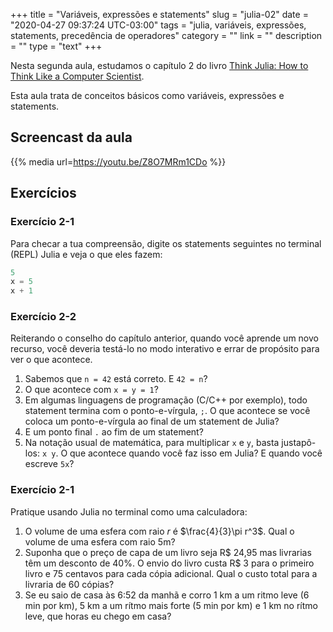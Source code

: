 +++
title = "Variáveis, expressões e statements"
slug = "julia-02"
date = "2020-04-27 09:37:24 UTC-03:00"
tags = "julia, variáveis, expressões, statements, precedência de operadores"
category = ""
link = ""
description = ""
type = "text"
+++

Nesta segunda aula, estudamos o capítulo 2 do livro [Think Julia: How to Think Like a Computer Scientist](https://benlauwens.github.io/ThinkJulia.jl/latest/book.html#chap02).

Esta aula trata de conceitos básicos como variáveis, expressões e statements.


## Screencast da aula

{{% media url=https://youtu.be/Z8O7MRm1CDo %}}

## Exercícios

<!-- TEASER_END -->


### Exercício 2-1

Para checar a tua compreensão, digite os statements seguintes no terminal (REPL) Julia e veja o que eles fazem:

```julia
5
x = 5
x + 1
```

### Exercício 2-2
Reiterando o conselho do capítulo anterior, quando você aprende um novo recurso, você deveria testá-lo no modo interativo e errar de propósito para ver o que acontece.

 1. Sabemos que `n = 42` está correto. E `42 = n`?
 2. O que acontece com `x = y = 1`?
 3. Em algumas linguagens de programação (C/C++ por exemplo), todo statement termina com o ponto-e-vírgula, `;`. O que acontece se você coloca um ponto-e-vírgula ao final de um statement de Julia?
 4. E um ponto final `.` ao fim de um statement?
 5. Na notação usual de matemática, para multiplicar `x` e `y`, basta justapô-los: `x y`. O que acontece quando você faz isso em Julia? E quando você escreve `5x`?
 

### Exercício 2-1

Pratique usando Julia no terminal como uma calculadora:

 1. O volume de uma esfera com raio $r$ é $\frac{4}{3}\pi r^3$. Qual o volume de uma esfera com raio 5m?
 2. Suponha que o preço de capa de um livro seja R\$ 24,95 mas livrarias têm um desconto de 40%. O envio do livro custa R\$ 3 para o primeiro livro e 75 centavos para cada cópia adicional. Qual o custo total para a livraria de 60 cópias?
 3. Se eu saio de casa às 6:52 da manhã e corro 1 km a um ritmo leve (6 min por km), 5 km a um rítmo mais forte (5 min por km) e 1 km no rítmo leve, que horas eu chego em casa?
 